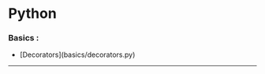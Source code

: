 # Python

### Basics :

<ul>
    <li>
        [Decorators](basics/decorators.py)
    </li>
</ul>

---
